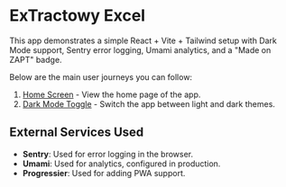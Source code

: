 # ExTractowy Excel

This app demonstrates a simple React + Vite + Tailwind setup with Dark Mode support, Sentry error logging, Umami analytics, and a "Made on ZAPT" badge.

Below are the main user journeys you can follow:

1. [Home Screen](docs/journeys/home-screen.md) - View the home page of the app.
2. [Dark Mode Toggle](docs/journeys/dark-mode-toggle.md) - Switch the app between light and dark themes.

## External Services Used
- **Sentry**: Used for error logging in the browser.
- **Umami**: Used for analytics, configured in production.
- **Progressier**: Used for adding PWA support.
